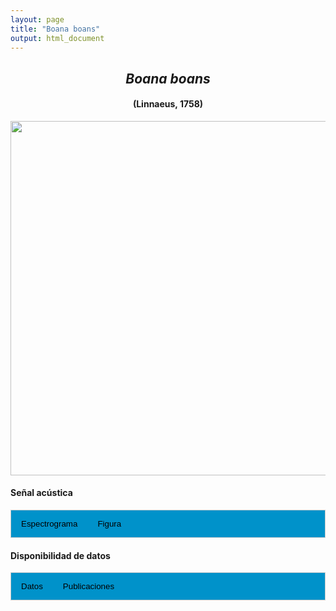 ```yaml
---
layout: page
title: "Boana boans"
output: html_document
---
```


<style>
/* Simplified CSS for tabs */
.tab {
  overflow: hidden;
  border: 1px solid #ccc;
  background-color: #0092ca;
}
.tab button {
  background-color: inherit;
  float: left;
  border: none;
  cursor: pointer;
  padding: 14px 16px;
  transition: background-color 0.3s;
}
.tab button:hover {
  background-color: #ddd;
}
.tab button.active {
  background-color: #ccc;
}
.tabcontent {
  display: none;
  padding: 6px 12px;
  border: 1px solid #ccc;
  border-top: none;
}
.audio-container {
  margin-bottom: 10px;
}
body h1 {
  display: none;
}
</style>

<script>
function openTab(evt, tabName) {
  document.querySelectorAll('.tabcontent').forEach(tab => tab.style.display = "none");
  document.querySelectorAll('.tablinks').forEach(link => link.classList.remove('active'));
  document.getElementById(tabName).style.display = "block";
  evt.currentTarget.classList.add('active');
}
</script>

<!-- Species presentation -->
<div style="text-align: center;">
  <h2><i>Boana boans</i></h2>
  <h4>(Linnaeus, 1758)</h4>
  <img src="{{ site.baseurl }}/images/especie_Boana_boans.png" style="width:15cm;">
</div>

#### Señal acústica

<!-- Tabs section -->
<div class="tab">
  <button class="tablinks" onclick="openTab(event, 'Espectro')">Espectrograma</button>
  <button class="tablinks" onclick="openTab(event, 'fig')">Figura</button>
</div>

<!-- Seccion Espectrograma -->
<div id="Espectro" class="tabcontent" style="text-align: center;">
  <video width="100%" height="auto" controls>
    <source src="{{ site.baseurl }}/Espectrograms/dyna_Boana_boans.mp4" type="video/mp4">
    Tu navegador no soporta el elemento de video.
  </video>
</div>

<!-- Seccion Figura -->
<div id="fig" class="tabcontent" style="text-align: center;">
  <img src="{{ site.baseurl }}/images/spec_Boana_boans.png" style="width:15cm;">
</div>

#### Disponibilidad de datos

<!-- Tabs section -->
<div class="tab">
  <button class="tablinks" onclick="openTab(event, 'dat')">Datos</button>
  <button class="tablinks" onclick="openTab(event, 'pubs')">Publicaciones</button>
</div>

<!-- Seccion Datos -->
<div id="dat" class="tabcontent">

  <p><strong>Disponibles en CSA-IAVH</strong></p>
  <p><a href="http://colecciones.humboldt.org.co/rec/sonidos/IAvH-CSA-18225/IAvH-CSA-18225.wav" target="_blank">IAvH-CSA-18225</a></p>
  <p><a href="http://colecciones.humboldt.org.co/rec/sonidos/IAvH-CSA-18226/IAvH-CSA-18226.wav" target="_blank">IAvH-CSA-18226</a></p>
  <p><a href="http://colecciones.humboldt.org.co/rec/sonidos/IAvH-CSA-18227/IAvH-CSA-18227.wav" target="_blank">IAvH-CSA-18227</a></p>
  <p><a href="http://colecciones.humboldt.org.co/rec/sonidos/IAvH-CSA-18228/IAvH-CSA-18228.wav" target="_blank">IAvH-CSA-18228</a></p>
  <p><a href="https://colecciones.humboldt.org.co/rec/sonidos/IAvH-CSA-18688/IAvH-CSA-18688.wav" target="_blank">IAvH-CSA-18688</a></p>
  <p><a href="https://colecciones.humboldt.org.co/rec/sonidos/IAvH-CSA-18699/IAvH-CSA-18699.wav" target="_blank">IAvH-CSA-18699</a></p>
  <p><a href="https://colecciones.humboldt.org.co/rec/sonidos/IAvH-CSA-18702/IAvH-CSA-18702.wav" target="_blank">IAvH-CSA-18702</a></p>
  <p><a href="https://colecciones.humboldt.org.co/rec/sonidos/IAvH-CSA-18720/IAvH-CSA-18720.wav" target="_blank">IAvH-CSA-18720</a></p>
  <p><a href="https://colecciones.humboldt.org.co/rec/sonidos/IAvH-CSA-34365/IAvH-CSA-34365.wav" target="_blank">IAvH-CSA-34365</a></p>
  <p><a href="https://colecciones.humboldt.org.co/rec/sonidos/IAvH-CSA-34370/IAvH-CSA-34370.wav" target="_blank">IAvH-CSA-34370</a></p>
  <p><a href="https://colecciones.humboldt.org.co/rec/sonidos/IAvH-CSA-34371/IAvH-CSA-34371.wav" target="_blank">IAvH-CSA-34371</a></p>
  <p><a href="https://colecciones.humboldt.org.co/rec/sonidos/IAvH-CSA-34372/IAvH-CSA-34372.wav" target="_blank">IAvH-CSA-34372</a></p>
  <p><a href="https://colecciones.humboldt.org.co/rec/sonidos/IAvH-CSA-34373/IAvH-CSA-34373.wav" target="_blank">IAvH-CSA-34373</a></p>
  <p><a href="https://colecciones.humboldt.org.co/rec/sonidos/IAvH-CSA-34375/IAvH-CSA-34375.wav" target="_blank">IAvH-CSA-34375</a></p>
  <p><a href="https://colecciones.humboldt.org.co/rec/sonidos/IAvH-CSA-34384/IAvH-CSA-34384.wav" target="_blank">IAvH-CSA-34384</a></p>
 
  <p><strong>Disponibles en Figshare</strong></p>
  <p>Chaves-Portilla, G. (2024). Boana boans. Figshare. Media.<a href="https://doi.org/10.6084/m9.figshare.27642186.v1" target="_blank">https://doi.org/10.6084/m9.figshare.27642186.v1</a></p>

  <p><strong>Disponibles en iNaturalist</strong></p>
  <p><a href="https://www.inaturalist.org/observations?place_id=7196&sounds&taxon_id=555086" target="_blank">Boana boans</a></p>

</div>

<!-- Seccion Publicaciones -->
<div id="pubs" class="tabcontent">
  <p><strong>***</strong><i>No existen artículos con sonidos de poblaciones colombianas</i></p>
</div>
